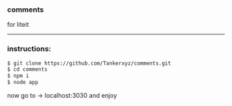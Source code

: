 ### comments
for liteit

----

### instructions:

```sh
$ git clone https://github.com/Tankerxyz/comments.git
$ cd comments
$ npm i
$ node app
```

now go to -> localhost:3030 and enjoy



